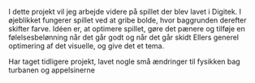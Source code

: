 I dette projekt vil jeg arbejde videre på spillet der blev lavet i Digitek.
I øjeblikket fungerer spillet ved at gribe bolde, hvor baggrunden derefter skifter farve.
Idéen er, at optimere spillet, gøre det pænere og tilføje en følelsesbelønning når det går godt og når det går skidt
Ellers generel optimering af det visuelle, og give det et tema.

Har taget tidligere projekt, lavet nogle små ændringer til fysikken bag turbanen og appelsinerne